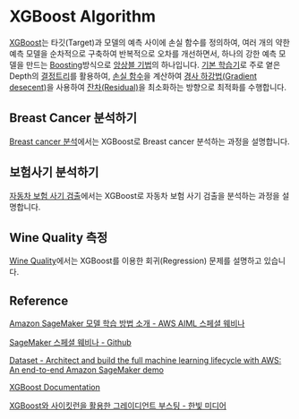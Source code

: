 # XGBoost Algorithm

[XGBoost](https://github.com/kyopark2014/ML-Algorithms/blob/main/xgboost.md)는 타깃(Target)과 모델의 예측 사이에 손실 함수를 정의하여, 여러 개의 약한 예측 모델을 순차적으로 구축하여 반복적으로 오차를 개선하면서, 하나의 강한 예측 모델을 만드는 [Boosting](https://github.com/kyopark2014/ML-Algorithms/blob/main/boosting.md)방식으로 [앙상블 기법](https://github.com/kyopark2014/ML-Algorithms/blob/main/ensemble.md)의 하나입니다. [기본 학습기](https://github.com/kyopark2014/ML-Algorithms/blob/main/boosting.md#basic-learner)로 주로 옅은 Depth의 [결정트리](https://github.com/kyopark2014/ML-Algorithms/blob/main/decision-tree.md)를 활용하여, [손실 함수](https://github.com/kyopark2014/ML-Algorithms/blob/main/loss-function.md)을 계산하여 [경사 하강법(Gradient desecent)](https://github.com/kyopark2014/ML-Algorithms/blob/main/stochastic-gradient-descent.md#gradient-descent)을 사용하여 [잔차(Residual)](https://github.com/kyopark2014/ML-Algorithms/blob/main/boosting.md#residual)을 최소화하는 방향으로 최적화를 수행합니다. 


## Breast Cancer 분석하기

[Breast cancer 분석](https://github.com/kyopark2014/ML-xgboost/blob/main/breast-cancer)에서는 XGBoost로 Breast cancer 분석하는 과정을 설명합니다. 


## 보험사기 분석하기


[자동차 보험 사기 검출](https://github.com/kyopark2014/ML-xgboost/tree/main/auto-insurance-claim)에서는 XGBoost로 자동차 보험 사기 검출을 분석하는 과정을 설명합니다. 

## Wine Quality 측정 

[Wine Quality](https://github.com/kyopark2014/ML-xgboost/tree/main/wine-quality)에서는 XGBoost를 이용한 회귀(Regression) 문제를 설명하고 있습니다.  



## Reference

[Amazon SageMaker 모델 학습 방법 소개 - AWS AIML 스페셜 웨비나](https://www.youtube.com/watch?v=oQ7glJfD-BQ&list=PLORxAVAC5fUULZBkbSE--PSY6bywP7gyr)

[SageMaker 스페셜 웨비나 - Github](https://github.com/aws-samples/aws-ai-ml-workshop-kr/tree/master/sagemaker/sm-special-webinar)

[Dataset - Architect and build the full machine learning lifecycle with AWS: An end-to-end Amazon SageMaker demo](https://aws.amazon.com/ko/blogs/machine-learning/architect-and-build-the-full-machine-learning-lifecycle-with-amazon-sagemaker/)

[XGBoost Documentation](https://xgboost.readthedocs.io/en/latest/)


[XGBoost와 사이킷런을 활용한 그레이디언트 부스팅 - 한빛 미디어](https://github.com/rickiepark/handson-gb)
